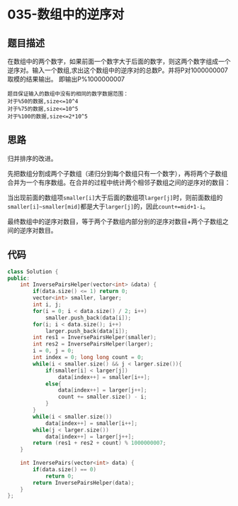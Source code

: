 # 035-数组中的逆序对



## 题目描述

在数组中的两个数字，如果前面一个数字大于后面的数字，则这两个数字组成一个逆序对。输入一个数组,求出这个数组中的逆序对的总数P。并将P对1000000007取模的结果输出。 即输出P%1000000007

```
题目保证输入的数组中没有的相同的数字数据范围：	
对于%50的数据,size<=10^4	
对于%75的数据,size<=10^5	
对于%100的数据,size<=2*10^5
```



## 思路

归并排序的改进。

先把数组分割成两个子数组（递归分到每个数组只有一个数字），再将两个子数组合并为一个有序数组。在合并的过程中统计两个相邻子数组之间的逆序对的数目：

当出现前面的数组项`smaller[i]`大于后面的数组项`larger[j]`时，则前面数组的`smaller[i]~smaller[mid]`都是大于`larger[j]`的，因此`count+=mid+1-i`。

最终数组中的逆序对数目，等于两个子数组内部分别的逆序对数目+两个子数组之间的逆序对数目。



## 代码

```c++
class Solution {
public:
    int InversePairsHelper(vector<int> &data) {
        if(data.size() <= 1) return 0;
        vector<int> smaller, larger;
        int i, j;
        for(i = 0; i < data.size() / 2; i++)
            smaller.push_back(data[i]);
        for(i; i < data.size(); i++)
            larger.push_back(data[i]);
        int res1 = InversePairsHelper(smaller);
        int res2 = InversePairsHelper(larger);
        i = 0, j = 0;
        int index = 0; long long count = 0;
        while(i < smaller.size() && j < larger.size()){
            if(smaller[i] < larger[j])
                data[index++] = smaller[i++];
            else{
                data[index++] = larger[j++];
                count += smaller.size() - i;
            }
        }
        while(i < smaller.size())
            data[index++] = smaller[i++];
        while(j < larger.size())
            data[index++] = larger[j++];
        return (res1 + res2 + count) % 1000000007;
    }
    
    int InversePairs(vector<int> data) {
        if(data.size() == 0)
            return 0;
        return InversePairsHelper(data);
    }
};
```

